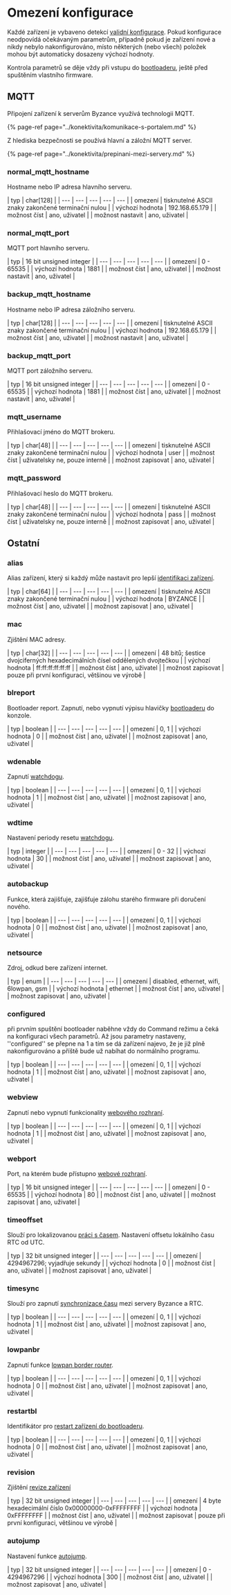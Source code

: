 # Omezení konfigurace

Každé zařízení je vybaveno detekcí [validní konfigurace](https://docu.byzance.cz/hardware-a-programovani/sprava-zarizeni/konfigurace-zarizeni). Pokud konfigurace neodpovídá očekávaným parametrům, případně pokud je zařízení nové a nikdy nebylo nakonfigurováno, místo některých \(nebo všech\) položek mohou být automaticky dosazeny výchozí hodnoty.

Kontrola parametrů se děje vždy při vstupu do [bootloaderu](https://docu.byzance.cz/hardware-a-programovani/architektura-fw/bootloader), ještě před spuštěním vlastního firmware.

## MQTT

Připojení zařízení k serverům Byzance využívá technologii MQTT. 

{% page-ref page="../konektivita/komunikace-s-portalem.md" %}

Z hlediska bezpečnosti se používá hlavní a záložní MQTT server. 

{% page-ref page="../konektivita/prepinani-mezi-servery.md" %}

### **normal\_mqtt\_hostname**

Hostname nebo IP adresa hlavního serveru.

| typ | char\[128\] |
| --- | --- | --- | --- | --- |
| omezení | tisknutelné ASCII znaky zakončené terminační nulou |
| výchozí hodnota | 192.168.65.179 |
| možnost číst | ano, uživatel |
| možnost nastavit | ano, uživatel |

### **normal\_mqtt\_port**

MQTT port hlavního serveru.

| typ | 16 bit unsigned integer |
| --- | --- | --- | --- | --- |
| omezení | 0 - 65535 |
| výchozí hodnota | 1881 |
| možnost číst | ano, uživatel |
| možnost nastavit | ano, uživatel |

### **backup\_mqtt\_hostname**

Hostname nebo IP adresa záložního serveru.

| typ | char\[128\] |
| --- | --- | --- | --- | --- |
| omezení | tisknutelné ASCII znaky zakončené terminační nulou |
| výchozí hodnota | 192.168.65.179 |
| možnost číst | ano, uživatel |
| možnost nastavit | ano, uživatel |

### **backup\_mqtt\_port**

MQTT port záložního serveru.

| typ | 16 bit unsigned integer |
| --- | --- | --- | --- | --- |
| omezení | 0 - 65535 |
| výchozí hodnota | 1881 |
| možnost číst | ano, uživatel |
| možnost nastavit | ano, uživatel |

### **mqtt\_username**

Přihlašovací jméno do MQTT brokeru.

| typ | char\[48\] |
| --- | --- | --- | --- | --- |
| omezení | tisknutelné ASCII znaky zakončené terminační nulou |
| výchozí hodnota | user |
| možnost číst | uživatelsky ne, pouze interně |
| možnost zapisovat | ano, uživatel |

### **mqtt\_password**

Přihlašovací heslo do MQTT brokeru.

| typ | char\[48\] |
| --- | --- | --- | --- | --- |
| omezení | tisknutelné ASCII znaky zakončené terminační nulou |
| výchozí hodnota | pass |
| možnost číst | uživatelsky ne, pouze interně |
| možnost zapisovat | ano, uživatel |

## Ostatní

### **alias**

Alias zařízení, který si každý může nastavit pro lepší [identifikaci zařízení](identifikace-zarizeni.md).

| typ | char\[64\] |
| --- | --- | --- | --- | --- |
| omezení | tisknutelné ASCII znaky zakončené terminační nulou |
| výchozí hodnota | BYZANCE |
| možnost číst | ano, uživatel |
| možnost zapisovat | ano, uživatel |

### **mac**

Zjištění MAC adresy.

| typ | char\[32\] |
| --- | --- | --- | --- | --- |
| omezení | 48 bitů; šestice dvojciferných hexadecimálních čísel oddělených dvojtečkou |
| výchozí hodnota | ff:ff:ff:ff:ff:ff |
| možnost číst | ano, uživatel |
| možnost zapisovat | pouze při první konfiguraci, většinou ve výrobě |

### **blreport**

Bootloader report. Zapnutí, nebo vypnutí výpisu hlavičky [bootloaderu](../architektura-fw/bootloader/) do konzole.

| typ | boolean |
| --- | --- | --- | --- | --- |
| omezení | 0, 1 |
| výchozí hodnota | 0 |
| možnost číst | ano, uživatel |
| možnost zapisovat | ano, uživatel |

### **wdenable**

Zapnutí [watchdogu](../funkcionality/watchdog.md).

| typ | boolean |
| --- | --- | --- | --- | --- |
| omezení | 0, 1 |
| výchozí hodnota | 1 |
| možnost číst | ano, uživatel |
| možnost zapisovat | ano, uživatel |

### **wdtime**

Nastavení periody resetu [watchdogu](../funkcionality/watchdog.md).

| typ | integer |
| --- | --- | --- | --- | --- |
| omezení | 0 - 32 |
| výchozí hodnota | 30 |
| možnost číst | ano, uživatel |
| možnost zapisovat | ano, uživatel |

### **autobackup**

Funkce, která zajišťuje, zajišťuje zálohu starého firmware při doručení nového.

| typ | boolean |
| --- | --- | --- | --- | --- |
| omezení | 0, 1 |
| výchozí hodnota | 0 |
| možnost číst | ano, uživatel |
| možnost zapisovat | ano, uživatel |

### **netsource**

Zdroj, odkud bere zařízení internet.

| typ | enum |
| --- | --- | --- | --- | --- |
| omezení | disabled, ethernet, wifi, 6lowpan, gsm |
| výchozí hodnota | ethernet |
| možnost číst | ano, uživatel |
| možnost zapisovat | ano, uživatel |

### **configured**

při prvním spuštění bootloader naběhne vždy do Command režimu a čeká na konfiguraci všech parametrů. Až jsou parametry nastaveny, ''configured'' se přepne na 1 a tím se dá zařízení najevo, že je již plně nakonfigurováno a příště bude už nabíhat do normálního programu.

| typ | boolean |
| --- | --- | --- | --- | --- |
| omezení | 0, 1 |
| výchozí hodnota | 1 |
| možnost číst | ano, uživatel |
| možnost zapisovat | ano, uživatel |

### **webview**

Zapnutí nebo vypnutí funkcionality [webového rozhraní](../funkcionality/webove-rozhrani/).

| typ | boolean |
| --- | --- | --- | --- | --- |
| omezení | 0, 1 |
| výchozí hodnota | 1 |
| možnost číst | ano, uživatel |
| možnost zapisovat | ano, uživatel |

### **webport**

Port, na kterém bude přístupno [webové rozhraní](../funkcionality/webove-rozhrani/).

| typ | 16 bit unsigned integer |
| --- | --- | --- | --- | --- |
| omezení | 0 - 65535 |
| výchozí hodnota | 80 |
| možnost číst | ano, uživatel |
| možnost zapisovat | ano, uživatel |

### **timeoffset**

Slouží pro lokalizovanou [práci s časem](../tutorialy/prace-s-datem-a-casem-rtc.md). Nastavení offsetu lokálního času RTC od UTC.

| typ | 32 bit unsigned integer |
| --- | --- | --- | --- | --- |
| omezení |  4294967296; vyjadřuje sekundy |
| výchozí hodnota | 0 |
| možnost číst | ano, uživatel |
| možnost zapisovat | ano, uživatel |

### **timesync**

Slouží pro zapnutí [synchronizace času](../tutorialy/prace-s-datem-a-casem-rtc.md) mezi servery Byzance a RTC.

| typ | boolean |
| --- | --- | --- | --- | --- |
| omezení |  0, 1 |
| výchozí hodnota | 1 |
| možnost číst | ano, uživatel |
| možnost zapisovat | ano, uživatel |

### **lowpanbr**

Zapnutí funkce [lowpan border router](../konektivita/6lowpan.md).

| typ | boolean |
| --- | --- | --- | --- | --- |
| omezení |  0, 1 |
| výchozí hodnota | 0 |
| možnost číst | ano, uživatel |
| možnost zapisovat | ano, uživatel |

### **restartbl**

Identifikátor pro [restart zařízení do bootloaderu](../architektura-fw/bootloader/).

| typ | boolean |
| --- | --- | --- | --- | --- |
| omezení | 0, 1 |
| výchozí hodnota | 0 |
| možnost číst | ano, uživatel |
| možnost zapisovat | ano, uživatel |

### **revision**

Zjištění [revize zařízení](../funkcionality/revize.md)

| typ | 32 bit unsigned integer |
| --- | --- | --- | --- | --- |
| omezení | 4 byte hexadecimální číslo 0x00000000-0xFFFFFFFF |
| výchozí hodnota | 0xFFFFFFFF |
| možnost číst | ano, uživatel |
| možnost zapisovat | pouze při první konfiguraci, většinou ve výrobě |

### **autojump**

Nastavení funkce [autojump](omezeni-konfigurace.md#autojump).

| typ | 32 bit unsigned integer |
| --- | --- | --- | --- | --- |
| omezení | 0 - 4294967296 |
| výchozí hodnota | 300 |
| možnost číst | ano, uživatel |
| možnost zapisovat | ano, uživatel |


